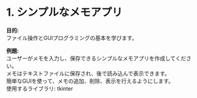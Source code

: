 # 1. シンプルなメモアプリ
**目的:**  
ファイル操作とGUIプログラミングの基本を学びます。  

**例題:**  
ユーザーがメモを入力し、保存できるシンプルなメモアプリを作成してください。  
メモはテキストファイルに保存され、後で読み込んで表示できます。  
簡単なGUIを使って、メモの追加、削除、表示を行えるようにします。  
使用するライブラリ: tkinter  

